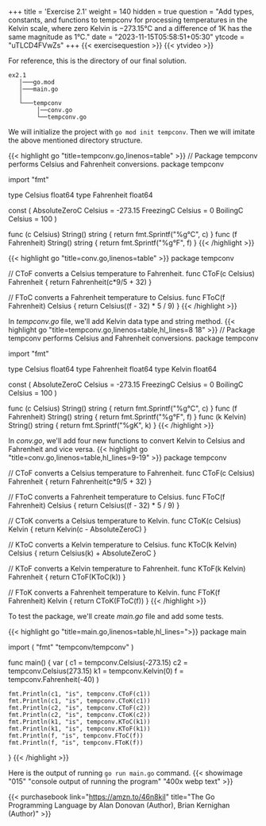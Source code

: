 +++
title = 'Exercise 2.1'
weight = 140
hidden = true
question = "Add types, constants, and functions to tempconv for processing temperatures in the Kelvin scale, where zero Kelvin is −273.15°C and a difference of 1K has the same magnitude as 1°C."
date = "2023-11-15T05:58:51+05:30"
ytcode = "uTLCD4FVwZs"
+++
{{< exercisequestion >}}
{{< ytvideo >}}

For reference, this is the directory of our final solution.
```
ex2.1
   │───go.mod
   │───main.go
   │
   └───tempconv
        │──conv.go
        └──tempconv.go
```

We will initialize the project with `go mod init tempconv`. Then we will imitate the above mentioned directory structure.

{{< highlight go "title=tempconv.go,linenos=table" >}}
// Package tempconv performs Celsius and Fahrenheit conversions.
package tempconv

import "fmt"

type Celsius float64
type Fahrenheit float64

const (
    AbsoluteZeroC Celsius = -273.15
    FreezingC     Celsius = 0
    BoilingC      Celsius = 100
)

func (c Celsius) String() string    { return fmt.Sprintf("%g°C", c) }
func (f Fahrenheit) String() string { return fmt.Sprintf("%g°F", f) }
{{< /highlight >}}

{{< highlight go "title=conv.go,linenos=table" >}}
package tempconv

// CToF converts a Celsius temperature to Fahrenheit.
func CToF(c Celsius) Fahrenheit { return Fahrenheit(c*9/5 + 32) }

// FToC converts a Fahrenheit temperature to Celsius.
func FToC(f Fahrenheit) Celsius { return Celsius((f - 32) * 5 / 9) }
{{< /highlight >}}

In *tempconv.go* file, we'll add Kelvin data type and string method.
{{< highlight go "title=tempconv.go,linenos=table,hl_lines=8 18" >}}
// Package tempconv performs Celsius and Fahrenheit conversions.
package tempconv

import "fmt"

type Celsius float64
type Fahrenheit float64
type Kelvin float64

const (
    AbsoluteZeroC Celsius = -273.15
    FreezingC     Celsius = 0
    BoilingC      Celsius = 100
)

func (c Celsius) String() string    { return fmt.Sprintf("%g°C", c) }
func (f Fahrenheit) String() string { return fmt.Sprintf("%g°F", f) }
func (k Kelvin) String() string     { return fmt.Sprintf("%gK", k) }
{{< /highlight >}}

In *conv.go*, we'll add four new functions to convert Kelvin to Celsius and Fahrenheit and vice versa.
{{< highlight go "title=conv.go,linenos=table,hl_lines=9-19" >}}
package tempconv

// CToF converts a Celsius temperature to Fahrenheit.
func CToF(c Celsius) Fahrenheit { return Fahrenheit(c*9/5 + 32) }

// FToC converts a Fahrenheit temperature to Celsius.
func FToC(f Fahrenheit) Celsius { return Celsius((f - 32) * 5 / 9) }

// CToK converts a Celsius temperature to Kelvin.
func CToK(c Celsius) Kelvin { return Kelvin(c - AbsoluteZeroC) }

// KToC converts a Kelvin temperature to Celsius.
func KToC(k Kelvin) Celsius { return Celsius(k) + AbsoluteZeroC }

// KToF converts a Kelvin temperature to Fahrenheit.
func KToF(k Kelvin) Fahrenheit { return CToF(KToC(k)) }

// FToK converts a Fahrenheit temperature to Kelvin.
func FToK(f Fahrenheit) Kelvin { return CToK(FToC(f)) }
{{< /highlight >}}

To test the package, we'll create *main.go* file and add some tests.

{{< highlight go "title=main.go,linenos=table,hl_lines=">}}
package main

import (
	"fmt"
	"tempconv/tempconv"
)

func main() {
	var (
		c1 = tempconv.Celsius(-273.15)
		c2 = tempconv.Celsius(273.15)
		k1 = tempconv.Kelvin(0)
		f  = tempconv.Fahrenheit(-40)
	)

	fmt.Println(c1, "is", tempconv.CToF(c1))
	fmt.Println(c1, "is", tempconv.CToK(c1))
	fmt.Println(c2, "is", tempconv.CToF(c2))
	fmt.Println(c2, "is", tempconv.CToK(c2))
	fmt.Println(k1, "is", tempconv.KToC(k1))
	fmt.Println(k1, "is", tempconv.KToF(k1))
	fmt.Println(f, "is", tempconv.FToC(f))
	fmt.Println(f, "is", tempconv.FToK(f))
}
{{< /highlight >}}

Here is the output of running `go run main.go` command.
{{< showimage "015" "console output of running the program" "400x webp text" >}}

{{< purchasebook link="https://amzn.to/46n8kiI" title="The Go Programming Language by Alan Donovan (Author), Brian Kernighan (Author)" >}}
